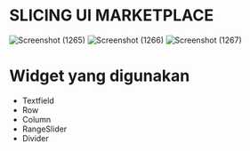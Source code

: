 # SLICING UI MARKETPLACE

![Screenshot (1265)](https://github.com/ichanyr/marketplace/assets/114141633/78e6368d-9386-4517-b2c3-fe59711b83dc)
![Screenshot (1266)](https://github.com/ichanyr/marketplace/assets/114141633/231270d9-6e09-41c7-8bc5-04f263b8e520)
![Screenshot (1267)](https://github.com/ichanyr/marketplace/assets/114141633/9c75ab70-5a22-47db-924d-2246dd6dab99)

# Widget yang digunakan
- Textfield
- Row
- Column
- RangeSlider
- Divider
